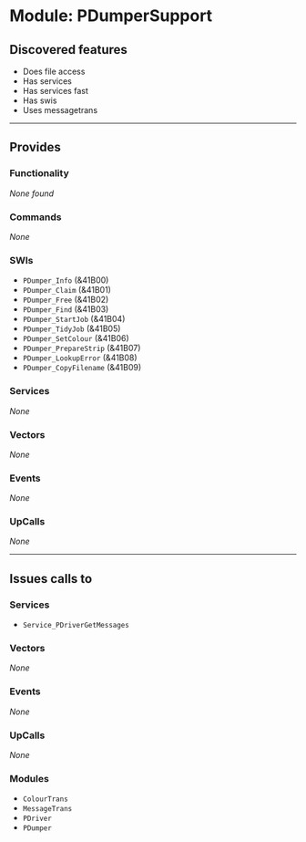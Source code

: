 # Module: PDumperSupport

## Discovered features


* Does file access
* Has services
* Has services fast
* Has swis
* Uses messagetrans

---

## Provides

### Functionality


*None found*

### Commands


*None*


### SWIs


* `PDumper_Info` (&41B00)
* `PDumper_Claim` (&41B01)
* `PDumper_Free` (&41B02)
* `PDumper_Find` (&41B03)
* `PDumper_StartJob` (&41B04)
* `PDumper_TidyJob` (&41B05)
* `PDumper_SetColour` (&41B06)
* `PDumper_PrepareStrip` (&41B07)
* `PDumper_LookupError` (&41B08)
* `PDumper_CopyFilename` (&41B09)


### Services


*None*


### Vectors


*None*


### Events


*None*


### UpCalls


*None*


---

## Issues calls to

### Services


* `Service_PDriverGetMessages`


### Vectors


*None*


### Events


*None*


### UpCalls


*None*


### Modules


* `ColourTrans`
* `MessageTrans`
* `PDriver`
* `PDumper`


